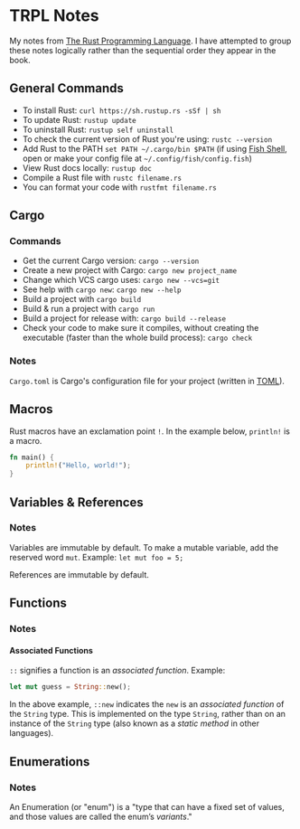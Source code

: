 # TRPL Notes

My notes from [The Rust Programming Language](https://doc.rust-lang.org/stable/book/title-page.html). I have attempted to group these notes logically rather than the sequential order they appear in the book.

## General Commands

* To install Rust: `curl https://sh.rustup.rs -sSf | sh`
* To update Rust: `rustup update`
* To uninstall Rust: `rustup self uninstall`
* To check the current version of Rust you're using: `rustc --version`
* Add Rust to the PATH `set PATH ~/.cargo/bin $PATH` (if using [Fish Shell](https://fishshell.com/), open or make your config file at `~/.config/fish/config.fish`)
* View Rust docs locally: `rustup doc`
* Compile a Rust file with `rustc filename.rs`
* You can format your code with `rustfmt filename.rs`

## Cargo

### Commands

* Get the current Cargo version: `cargo --version`
* Create a new project with Cargo: `cargo new project_name`
* Change which VCS cargo uses: `cargo new --vcs=git`
* See help with `cargo new`: `cargo new --help`
* Build a project with `cargo build`
* Build & run a project with `cargo run`
* Build a project for release with: `cargo build --release`
* Check your code to make sure it compiles, without creating the executable (faster than the whole build process): `cargo check`

### Notes

`Cargo.toml` is Cargo's configuration file for your project (written in [TOML](https://github.com/toml-lang/toml)).

## Macros

Rust macros have an exclamation point `!`. In the example below, `println!` is a macro.

```rust
fn main() {
    println!("Hello, world!");
}
```

## Variables & References

### Notes

Variables are immutable by default. To make a mutable variable, add the reserved word `mut`. Example: `let mut foo = 5;`

References are immutable by default.

## Functions

### Notes

#### Associated Functions

`::` signifies a function is an *associated function*. Example:

```rust
let mut guess = String::new();
```

In the above example, `::new` indicates the `new` is an *associated function* of the `String` type. This is implemented on the type `String`, rather than on an instance of the `String` type (also known as a *static method* in other languages).

## Enumerations

### Notes

An Enumeration (or "enum") is a "type that can have a fixed set of values, and those values are called the enum’s *variants*."